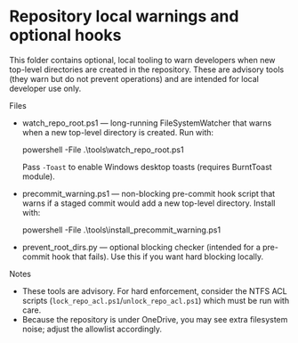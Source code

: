Repository local warnings and optional hooks
=========================================

This folder contains optional, local tooling to warn developers when new top-level
directories are created in the repository. These are advisory tools (they warn but
do not prevent operations) and are intended for local developer use only.

Files
- watch_repo_root.ps1 — long-running FileSystemWatcher that warns when a new top-level directory is created. Run with:

  powershell -File .\tools\watch_repo_root.ps1

  Pass `-Toast` to enable Windows desktop toasts (requires BurntToast module).

- precommit_warning.ps1 — non-blocking pre-commit hook script that warns if a staged commit would add a new top-level directory. Install with:

  powershell -File .\tools\install_precommit_warning.ps1

- prevent_root_dirs.py — optional blocking checker (intended for a pre-commit hook that fails). Use this if you want hard blocking locally.

Notes
- These tools are advisory. For hard enforcement, consider the NTFS ACL scripts (`lock_repo_acl.ps1`/`unlock_repo_acl.ps1`) which must be run with care.
- Because the repository is under OneDrive, you may see extra filesystem noise; adjust the allowlist accordingly.
